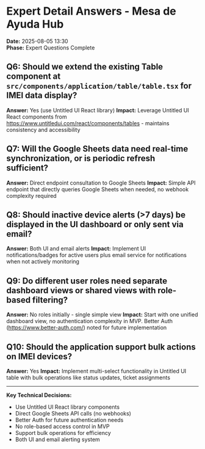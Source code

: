 # Expert Detail Answers - Mesa de Ayuda Hub

**Date:** 2025-08-05 13:30  
**Phase:** Expert Questions Complete

## Q6: Should we extend the existing Table component at `src/components/application/table/table.tsx` for IMEI data display?
**Answer:** Yes (use Untitled UI React library)
**Impact:** Leverage Untitled UI React components from https://www.untitledui.com/react/components/tables - maintains consistency and accessibility

## Q7: Will the Google Sheets data need real-time synchronization, or is periodic refresh sufficient?
**Answer:** Direct endpoint consultation to Google Sheets
**Impact:** Simple API endpoint that directly queries Google Sheets when needed, no webhook complexity required

## Q8: Should inactive device alerts (>7 days) be displayed in the UI dashboard or only sent via email?
**Answer:** Both UI and email alerts
**Impact:** Implement UI notifications/badges for active users plus email service for notifications when not actively monitoring

## Q9: Do different user roles need separate dashboard views or shared views with role-based filtering?
**Answer:** No roles initially - single simple view
**Impact:** Start with one unified dashboard view, no authentication complexity in MVP. Better Auth (https://www.better-auth.com/) noted for future implementation

## Q10: Should the application support bulk actions on IMEI devices?
**Answer:** Yes
**Impact:** Implement multi-select functionality in Untitled UI table with bulk operations like status updates, ticket assignments

---

**Key Technical Decisions:**
- Use Untitled UI React library components
- Direct Google Sheets API calls (no webhooks)
- Better Auth for future authentication needs
- No role-based access control in MVP
- Support bulk operations for efficiency
- Both UI and email alerting system
